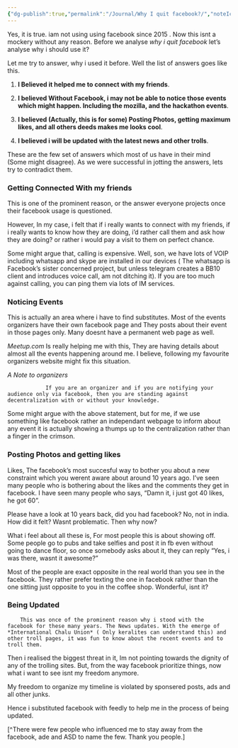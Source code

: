 ```yaml
---
{"dg-publish":true,"permalink":"/Journal/Why I quit facebook?/","noteIcon":"2","created":"2023-12-08T11:09:05.000+04:00","updated":"2024-02-14T20:51:03.790+04:00"}
---
```



Yes, it is true. iam not using using facebook since 2015 . Now this isnt a mockery without any reason. Before we analyse *why i quit facebook* let’s analyse why i should use it?

Let me try to answer, why i used it before. Well the list of answers goes like this.

1. **I Believed it helped me to connect with my friends**.


2. **I believed Without Facebook, i may not be able to notice those events which might happen. Including the mozilla, and the hackathon events**.


3. **I believed (Actually, this is for some) Posting Photos, getting maximum likes, and all others deeds makes me looks cool**.


4. **I believed i will be updated with the latest news and other trolls**.

These are the few set of answers which most of us have in their mind (Some might disagree). As we were successful in jotting the answers, lets try to contradict them.

### Getting Connected With my friends

This is one of the prominent reason, or the answer everyone projects once their facebook usage is questioned.

However, In my case, i felt that if i really wants to connect with my friends, if i really wants to know how they are doing, i’d rather call them and ask how they are doing? or rather i would pay a visit to them on perfect chance.

Some might argue that, calling is expensive. Well, son, we have lots of VOIP including whatsapp and skype are installed in our devices ( The whatsapp is Facebook’s sister concerned project, but unless telegram creates a BB10 client and introduces voice call, am not ditching it). If you are too much against calling, you can ping them via lots of IM services.

### Noticing Events

This is actually an area where i have to find substitutes. Most of the events organizers have their own facebook page and They posts about their event in those pages only. Many doesnt have a permanent web page as well.

*Meetup.com* Is really helping me with this, They are having details about almost all the events happening around me. I believe, following my favourite organizers website might fix this situation.

*A Note to organizers*
				
				If you are an organizer and if you are notifying your audience only via facebook, then you are standing against decentralization with or without your knowledge.

Some might argue with the above statement, but for me, if we use something like facebook rather an independant webpage to inform about any event it is actually showing a thumps up to the centralization rather than a finger in the crimson.

### Posting Photos and getting likes 

Likes, The facebook’s most succesful way to bother you about a new constraint which you werent aware about around 10 years ago.
I’ve seen many people who is bothering about the likes and the comments they get in facebook. I have seen many people who says, “Damn it, i just got 40 likes, he got 60”.

Please have a look at 10 years back, did you had facebook? No, not in india. How did it felt? Wasnt problematic. Then why now?

What i feel about all these is, For most people this is about showing off. Some people go to pubs and take selfies and post it in fb even without going to dance floor, so once somebody asks about it, they can reply “Yes, i was there, wasnt it awesome?”

Most of the people are exact opposite in the real world than you see in the facebook. They rather prefer texting the one in facebook rather than the one sitting just opposite to you in the coffee shop. Wonderful, isnt it?

### Being Updated

		This was once of the prominent reason why i stood with the facebook for these many years. The News updates. With the emerge of *International Chalu Union* ( Only keralites can understand this) and other troll pages, it was fun to know about the recent events and to troll them.

Then i realised the biggest threat in it, Im not pointing towards the dignity of any of the trolling sites. But, from the way facebook prioritize things, now what i want to see isnt my freedom anymore. 

My freedom to organize my timeline is violated by sponsered posts, ads and all other junks.

Hence i substituted facebook with feedly to help me in the process of being updated.

[^There were few people who influenced me to stay away from the facebook, ade and ASD to name the few. Thank you people.]